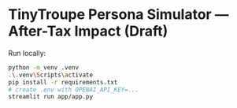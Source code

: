 # TinyTroupe Persona Simulator — After-Tax Impact (Draft)

Run locally:
```bash
python -m venv .venv
.\.venv\Scripts\activate
pip install -r requirements.txt
# create .env with OPENAI_API_KEY=...
streamlit run app/app.py
